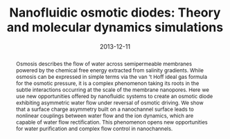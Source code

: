 ---
title: "Nanofluidic osmotic diodes: Theory and molecular dynamics simulations"
date: 2013-12-11
publishDate: 2013-12-11
authors: ["Clara Picallo", "**Junkai Zhang**", "Laurent Joly", "Elisabeth Charlaix", "Lydéric Bocquet"]
publication_types: ["2"]
abstract: "Osmosis describes the flow of water across semipermeable membranes powered by the chemical free energy extracted from salinity gradients. While osmosis can be expressed in simple terms via the van ’t Hoff ideal gas formula for the osmotic pressure, it is a complex phenomenon taking its roots in the subtle interactions occurring at the scale of the membrane nanopores. Here we use new opportunities offered by nanofluidic systems to create an osmotic diode exhibiting asymmetric water flow under reversal of osmotic driving. We show that a surface charge asymmetry built on a nanochannel surface leads to nonlinear couplings between water flow and the ion dynamics, which are capable of water flow rectification. This phenomenon opens new opportunities for water purification and complex flow control in nanochannels."
featured: true
publication: "Physical Review Letters, 111, 24"
links:
  - icon_pack: fas
    icon: scroll
    name: Link
    url: 'https://doi.org/10.1103/PhysRevLett.111.244501'
---